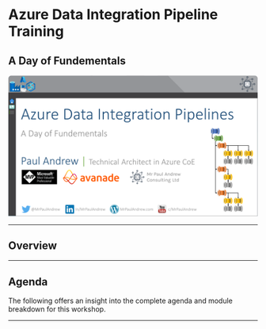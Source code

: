 # Azure Data Integration Pipeline Training
## A Day of Fundementals

![Slide Header](.\Agenda%20Header.png)


___

## Overview


___

## Agenda

The following offers an insight into the complete agenda and module breakdown for this workshop.



___
